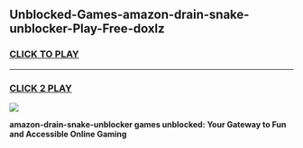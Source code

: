 
## Unblocked-Games-amazon-drain-snake-unblocker-Play-Free-doxlz
<h3>
<a href="https://premium76.site?title=amazon-drain-snake-unblocker&ref=23A">CLICK TO PLAY</a></h3>
<hr>

<h3>
<a href="https://premium76.site?title=amazon-drain-snake-unblocker&ref=23A">CLICK 2 PLAY</a>
  
</h3>

<a href="https://premium76.site?title=amazon-drain-snake-unblocker&ref=23A"><img src="https://clearcache.store/games.png"></a>


**amazon-drain-snake-unblocker games unblocked: Your Gateway to Fun and Accessible Online Gaming**
